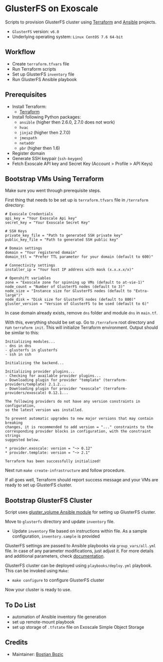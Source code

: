 # GlusterFS on Exoscale
Scripts to provision GlusterFS cluster using [Terraform](https://www.terraform.io) and [Ansible](https://www.ansible.com/) projects.
* `GlusterFS` version: `v6.0`
* Underlying operating system: `Linux CentOS 7.6 64-bit`

## Workflow
* Create `terraform.tfvars` file
* Run Terraform scripts
* Set up GlusterFS `inventory` file
* Run GlusterFS Ansible playbook

## Prerequisites
* Install Terraform:
    * [Terraform](https://www.terraform.io/downloads.html)
* Install following Python packages:
    * `ansible` (higher then 2.6.0, 2.7.0 does not work)
    * `hvac`
    * `jinja2` (higher then 2.7.0)
    * `jmespath`
    * `netaddr`
    * `pbr` (higher then 1.6)
* Register domain
* Generate SSH keypair (`ssh-keygen`)
* Fetch Exoscale API key and Secret Key (Account > Profile > API Keys)

## Bootstrap VMs Using Terraform
Make sure you went through prerequisite steps.

First thing that needs to be set up is `terraform.tfvars` file in `/terraform` directory:
```
# Exoscale Credentials
api_key = "Your Exoscale Api key"
secret_key = "Your Exoscale Secret Key"

# SSH Keys
private_key_file = "Path to generated SSH private key"
public_key_file = "Path to generated SSH public key"

# Domain settings
domain = "Your registered domain"
domain_ttl = "Prefer TTL parameter for your domain (default to 600)"

# Connectivity settings
installer_ip = "Your host IP address with mask (x.x.x.x/x)"

# Openshift variables
zone = "Exoscale zone for spinning up VMs (default to at-vie-1)"
node_count = "Number of GlusterFS nodes (default to 3)"
node_size = "Instance size for GlusterFS nodes (default to "Extra-large")"
node_disk = "Disk size for GlusterFS nodes (default to 800)"
gluster_version = "Version of GlusterFS to be used (default to 6)"
```

In case domain already exists, remove `dns` folder and module `dns` in `main.tf`.

With this, everything should be set up. Go to `/terraform` root directory and run `terraform init`. This will initialize Terraform environment. Output should be similar to this:
```
Initializing modules...
- dns in dns
- glusterfs in glusterfs
- ssh in ssh

Initializing the backend...

Initializing provider plugins...
- Checking for available provider plugins...
- Downloading plugin for provider "template" (terraform-providers/template) 2.1.2...
- Downloading plugin for provider "exoscale" (terraform-providers/exoscale) 0.12.1...

The following providers do not have any version constraints in configuration,
so the latest version was installed.

To prevent automatic upgrades to new major versions that may contain breaking
changes, it is recommended to add version = "..." constraints to the
corresponding provider blocks in configuration, with the constraint strings
suggested below.

* provider.exoscale: version = "~> 0.12"
* provider.template: version = "~> 2.1"

Terraform has been successfully initialized!
```

Next run `make create-infrastructure` and follow procedure.

If all goes well, Terraform should report success message and your VMs are ready to set up GlusterFS cluster.

## Bootstrap GlusterFS Cluster
Script uses [gluster_volume Ansible module](https://docs.ansible.com/ansible/latest/modules/gluster_volume_module.html) for setting up GlusterFS cluster.

Move to `glusterfs` directory and update `inventory` file.
* Update `inventory` file based on instructions within file. As a sample configuration, `inventory.sample` is provided

GlusterFS settings are passed to Ansible playbooks via `group_vars/all.yml` file. In case of any parameter modifications, just adjust it. For more details and additional parameters, check [documentation](https://docs.ansible.com/ansible/latest/modules/gluster_volume_module.html).

GlusterFS cluster can be deployed using `playbooks/deploy.yml` playbook. This can be invoked using `Make`:
* `make configure` to configure GlusterFS cluster

Now your cluster is ready to use.

## To Do List
* automation of Ansible inventory file generation
* set up remote-mount playbook
* set up storage of `.tfstate` file on Exoscale Simple Object Storage

## Credits
* Maintainer: [Bostjan Bozic](https://github.com/BostjanBozic)
